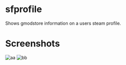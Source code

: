 # sfprofile
Shows gmodstore information on a users steam profile.

# Screenshots
![aa](http://meharryp.xyz/s/chrome_2017-05-15_19-55-20.png)
![bb](http://meharryp.xyz/s/chrome_2017-05-15_19-55-36.png)
